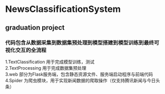 # NewsClassificationSystem
## graduation project
### 代码包含从数据采集到数据集预处理到模型搭建到模型训练到最终可视化交互的全流程
1.TextClassification 用于完成模型训练，测试  
2.TextProcessing 用于完成数据集预处理  
3.web 部分为Flask服务端，包含静态资源文件、服务端启动程序与前端代码  
4.Spider 为爬虫模块，用于实现新闻数据的爬取操作（仅支持腾讯新闻与今日头条）  
